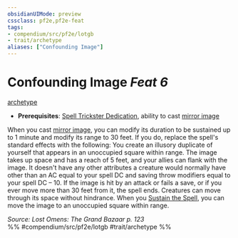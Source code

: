 ```yaml
---
obsidianUIMode: preview
cssclass: pf2e,pf2e-feat
tags:
- compendium/src/pf2e/lotgb
- trait/archetype
aliases: ["Confounding Image"]
---
```

# Confounding Image  *Feat 6*  
[archetype](archetype.md "Archetype Feat Trait")  

- **Prerequisites**: [Spell Trickster Dedication](spell-trickster-dedication-lotgb.md), ability to cast [mirror image](mirror-image.md)

When you cast [mirror image](mirror-image.md), you can modify its duration to be sustained up to 1 minute and modify its range to 30 feet. If you do, replace the spell's standard effects with the following: You create an illusory duplicate of yourself that appears in an unoccupied square within range. The image takes up space and has a reach of 5 feet, and your allies can flank with the image. It doesn't have any other attributes a creature would normally have other than an AC equal to your spell DC and saving throw modifiers equal to your spell DC – 10. If the image is hit by an attack or fails a save, or if you ever move more than 30 feet from it, the spell ends. Creatures can move through its space without hindrance. When you [Sustain the Spell](sustain-a-spell.md), you can move the image to an unoccupied square within range.

*Source: Lost Omens: The Grand Bazaar p. 123*  
%% #compendium/src/pf2e/lotgb #trait/archetype %%